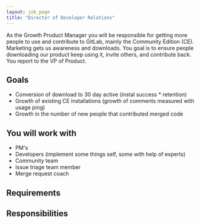```yaml
---
layout: job_page
title: "Director of Developer Relations"
---
```

As the Growth Product Manager you will be responsible for getting more people to use and contribute to GitLab, mainly the Community Edition (CE). Marketing gets us awareness and downloads. You goal is to ensure people downloading our product keep using it, invite others, and contribute back. You report to the VP of Product.

## Goals
* Conversion of download to 30 day active (instal success * retention)
* Growth of existing CE installations (growth of comments measured with usage ping)
* Growth in the number of new people that contributed merged code

## You will work with
* PM's
* Developers (implement some things self, some with help of experts)
* Community team
* Issue triage team member
* Merge request coach

## Requirements

## Responsibilities
